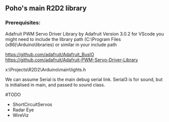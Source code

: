 ## Poho's main R2D2 library

### Prerequisites:
Adafruit PWM Servo Driver Library by Adafruit Version 3.0.2
for VScode you might need to include the library path (C:\Program Files (x86)\Arduino\libraries) or similar in your include path



https://github.com/adafruit/Adafruit_BusIO
https://github.com/adafruit/Adafruit-PWM-Servo-Driver-Library

x:\Projects\R2D2\Arduino\main\lights.h

We can assume Serial is the main debug serial link.
Serial3 is for sound, but is initialised in main, and passed to sound class.

#TODO
* ShortCircuitServos
* Radar Eye
* WireViz